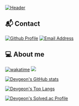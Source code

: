 [![Header](https://capsule-render.vercel.app/api?type=waving&height=200&color=58a6ff&text=Hi%20there%20😺&section=header&reversal=false&textBg=false&fontAlignY=35&descAlignY=55)](https://github.com/devgeon) 

## 📬 Contact

[![Github Profile](https://img.shields.io/badge/devgeon-0d1117?style=for-the-badge&logo=github&logoColor=white)](https://github.com/devgeon) 
[![Email Address](https://img.shields.io/badge/devgeon.git@gmail.com-0d1117?style=for-the-badge&logo=gmail)](mailto:devgeon.git@gmail.com) 

## 💻 About me

[![wakatime](https://wakatime.com/badge/user/018c252a-8af1-4431-9962-b9cf0fe938c0.svg?style=for-the-badge)](https://wakatime.com/@018c252a-8af1-4431-9962-b9cf0fe938c0)
[<img src="https://img.shields.io/badge/Since Dec 1 2023-007ec6?style=for-the-badge">](https://wakatime.com/@018c252a-8af1-4431-9962-b9cf0fe938c0) 

[![Devgeon's GitHub stats](https://github-readme-stats.vercel.app/api?username=devgeon&hide=stars&count_private=true&show_icons=true&theme=github_dark)](https://github.com/devgeon) 

[![Devgeon's Top Langs](https://github-readme-stats.vercel.app/api/top-langs/?username=devgeon&langs_count=5&hide=Vue,SCSS&theme=github_dark&layout=compact&card_width=350)](https://github.com/devgeon) 

[![Devgeon's Solved.ac Profile](http://mazassumnida.wtf/api/generate_badge?boj=devgeon)](https://solved.ac/devgeon) 


<!--
**devgeon/devgeon** is a ✨ _special_ ✨ repository because its `README.md` (this file) appears on your GitHub profile.

Here are some ideas to get you started:

- 🔭 I’m currently working on ...
- 🌱 I’m currently learning ...
- 👯 I’m looking to collaborate on ...
- 🤔 I’m looking for help with ...
- 💬 Ask me about ...
- 📫 How to reach me: ...
- 😄 Pronouns: ...
- ⚡ Fun fact: ...
-->
